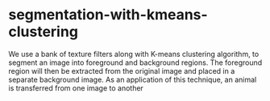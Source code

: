 # segmentation-with-kmeans-clustering

We use a bank of texture filters along with K-means clustering algorithm, to segment an image into foreground and background regions. The foreground region will then be extracted from the original image and placed in a separate background image. As an application of this technique, an animal is transferred from one image to another
